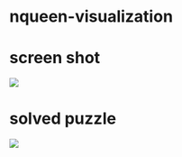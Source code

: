 # nqueen-visualization
<h1> screen shot </h1>
<img src='https://github.com/lnbyk/nqueen-visualization/blob/main/nqueen/src/screenshot.png'/>
<h1> solved puzzle </h1>
<img src='https://github.com/lnbyk/nqueen-visualization/blob/main/nqueen/src/screenshot1.png'/>
